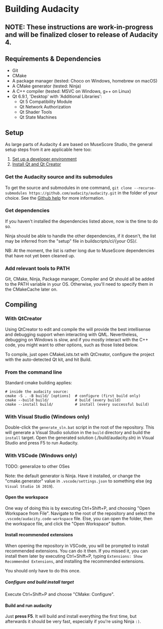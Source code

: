 # Building Audacity

## NOTE: These instructions are work-in-progress and will be finalized closer to release of Audacity 4.

## Requirements & Dependencies

* Git
* CMake
* A package manager (tested: Choco on Windows, homebrew on macOS)
* A CMake generator (tested: Ninja)
* A C++ compiler (tested: MSVC on Windows, g++ on Linux)
* Qt 6.9.1, 'Desktop' with 'Additional Libraries':
  * Qt 5 Compatibility Module
  * Qt Network Authorization
  * Qt Shader Tools
  * Qt State Machines


## Setup

As large parts of Audacity 4 are based on MuseScore Studio, the general setup steps from it are applicable here too:

1. [Set up a developer environment](https://github.com/musescore/MuseScore/wiki/Set-up-developer-environment)
2. [Install Qt and Qt Creator](https://github.com/musescore/MuseScore/wiki/Install-Qt-and-Qt-Creator)

### Get the Audacity source and its submodules

To get the source and submodules in one command, `git clone --recurse-submodules https://github.com/audacity/audacity.git` in the folder of your choice. See the [Github help](https://docs.github.com/en/get-started/getting-started-with-git/about-remote-repositories) for more information. 

### Get dependencies

If you haven't installed the dependencies listed above, now is the time to do so. 

Ninja should be able to handle the other dependencies, if it doesn't, the list may be inferred from the "setup" file in buildscripts/ci/{your OS}/. 

NB: At the moment, the list is rather long due to MuseScore dependencies that have not yet been cleaned up.

### Add relevant tools to PATH

Git, CMake, Ninja, Package manager, Compiler and Qt should all be added to the PATH variable in your OS. Otherwise, you'll need to specify them in the CMakeCache later on.

## Compiling

### With QtCreator

Using QtCreator to edit and compile the will provide the best intellisense and debugging support when interacting with QML. Nevertheless, debugging on Windows is slow, and if you mostly interact with the C++ code, you might want to other options, such as those listed below.

To compile, just open CMakeLists.txt with QtCreator, configure the project with the auto-detected Qt kit, and hit Build.

### From the command line

Standard cmake building applies: 

```
# inside the audacity source:
cmake -S . -B build/ [options]  # configure (first build only)
cmake --build build/            # build (every build)
cmake --install build/          # install (every successful build)
```

### With Visual Studio (Windows only)

Double-click the `generate_sln.bat` script in the root of the repository. This will generate a Visual Studio solution in the `build` directory and build the `install` target. Open the generated solution (./build/audacity.sln) in Visual Studio and press F5 to run Audacity.

### With VSCode (Windows only)

TODO: generalize to other OSes

Note: the default generator is Ninja. Have it installed, or change the "cmake.generator" value in `.vscode/settings.json` to something else (eg `Visual Studio 16 2019`).

#### Open the workspace
One way of doing this is by executing Ctrl+Shift+P, and choosing "Open Workspace from File". Navigate to the root of the repository and select the `.vscode/audacity.code-workspace` file. Else, you can open the folder, then the workspace file, and click the "Open Workspace" button.

#### Install recommended extensions
When opening the repository in VSCode, you will be prompted to install recommended extensions. You can do it then. If you missed it, you can install them later by executing Ctrl+Shift+P, typing `Extensions: Show Recommended Extensions`, and installing the recommended extensions.

You should only have to do this once.

##### Configure and build install target

Execute Ctrl+Shift+P and choose "CMake: Configure".

#### Build and run audacity

Just **press F5**. It will build and install everything the first time, but afterwards it should be very fast, especially if you're using Ninja `:)`.

